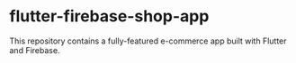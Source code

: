 # flutter-firebase-shop-app
This repository contains a fully-featured e-commerce app built with Flutter and Firebase.
